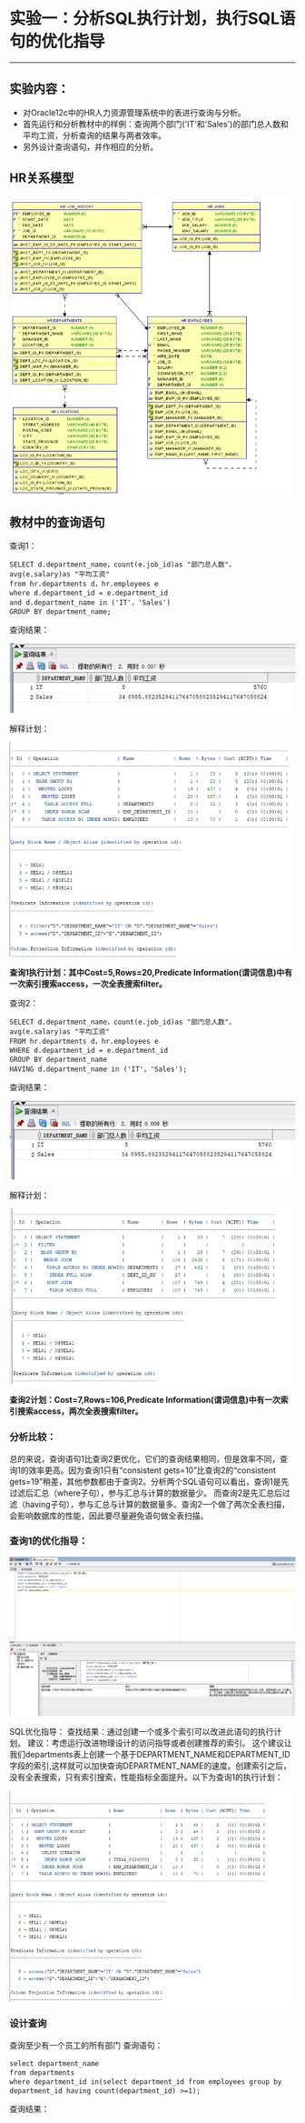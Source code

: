 # 实验一：分析SQL执行计划，执行SQL语句的优化指导
---
## 实验内容：
- 对Oracle12c中的HR人力资源管理系统中的表进行查询与分析。
- 首先运行和分析教材中的样例：查询两个部门('IT'和'Sales')的部门总人数和平均工资，分析查询的结果与两者效率。
- 另外设计查询语句，并作相应的分析。
## HR关系模型
![关系模型](https://github.com/jiangwen123456/oracle/blob/master/test1/%E5%85%B3%E7%B3%BB%E6%A8%A1%E5%9E%8B.png)
## 教材中的查询语句
查询1：
```
SELECT d.department_name，count(e.job_id)as "部门总人数"，
avg(e.salary)as "平均工资"
from hr.departments d，hr.employees e
where d.department_id = e.department_id
and d.department_name in ('IT'，'Sales')
GROUP BY department_name;
```
查询结果：

![](https://github.com/jiangwen123456/oracle/blob/master/test1/%E6%9F%A5%E8%AF%A2%E7%BB%93%E6%9E%9C1.png)

解释计划：

![](https://github.com/jiangwen123456/oracle/blob/master/test1/%E6%89%A7%E8%A1%8C%E8%AE%A1%E5%88%921.png)

**查询1执行计划：其中Cost=5,Rows=20,Predicate Information(谓词信息)中有一次索引搜索access，一次全表搜索filter。**

查询2：
```
SELECT d.department_name，count(e.job_id)as "部门总人数"，
avg(e.salary)as "平均工资"
FROM hr.departments d，hr.employees e
WHERE d.department_id = e.department_id
GROUP BY department_name
HAVING d.department_name in ('IT'，'Sales');
```
查询结果：

![](https://github.com/jiangwen123456/oracle/blob/master/test1/%E6%9F%A5%E8%AF%A2%E7%BB%93%E6%9E%9C2.png)

解释计划：

![](https://github.com/jiangwen123456/oracle/blob/master/test1/%E6%89%A7%E8%A1%8C%E8%AE%A1%E5%88%922.png)

**查询2计划：Cost=7,Rows=106,Predicate Information(谓词信息)中有一次索引搜索access，两次全表搜索filter。**

### 分析比较：
总的来说，查询语句1比查询2更优化，它们的查询结果相同，但是效率不同，查询1的效率更高。因为查询1只有“consistent gets=10”比查询2的“consistent gets=19”稍差，其他参数都由于查询2。分析两个SQL语句可以看出，查询1是先过滤后汇总（where子句），参与汇总与计算的数据量少。
而查询2是先汇总后过滤（having子句），参与汇总与计算的数据量多。查询2一个做了两次全表扫描，会影响数据库的性能，因此要尽量避免语句做全表扫描。

### 查询1的优化指导：
![](https://github.com/jiangwen123456/oracle/blob/master/test1/%E4%BC%98%E5%8C%96%E5%BB%BA%E8%AE%AE.png)

SQL优化指导：
查找结果：通过创建一个或多个索引可以改进此语句的执行计划。
建议：考虑运行改进物理设计的访问指导或者创建推荐的索引。
这个建议让我们departments表上创建一个基于DEPARTMENT_NAME和DEPARTMENT_ID字段的索引,这样就可以加快查询DEPARTMENT_NAME的速度。创建索引之后，没有全表搜索，只有索引搜索，性能指标全面提升。以下为查询1的执行计划：

![](https://github.com/jiangwen123456/oracle/blob/master/test1/%E4%BC%98%E5%8C%96%E8%AE%A1%E5%88%92.png)
### 设计查询
查询至少有一个员工的所有部门
查询语句：
```
select department_name
from departments 
where department_id in(select department_id from employees group by department_id having count(department_id) >=1);
```
查询结果：
![]()



